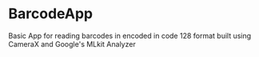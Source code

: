 # BarcodeApp


Basic App for reading barcodes in  encoded in code 128 format built using CameraX and Google's MLkit Analyzer
